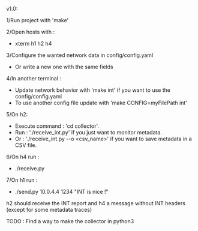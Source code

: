 v1.0:

1/Run project with 'make'

2/Open hosts with :
  - xterm h1 h2 h4

3/Configure the wanted network data in config/config.yaml
  - Or write a new one with the same fields

4/In another terminal :
  - Update network behavior with 'make int' if you want to use the config/config.yaml
  - To use another config file update with 'make CONFIG=myFilePath int'

5/On h2:
  - Execute command : 'cd collector'.
  - Run : './receive_int.py' if you just want to monitor metadata.
  - Or : './receive_int.py --o <csv_name>' if you want to save metadata in a CSV file.

6/On h4 run :
  - ./receive.py

7/On h1 run :
  - ./send.py 10.0.4.4 1234 "INT is nice !"

	
h2 should receive the INT report and h4 a message without INT headers (except for some metadata traces)

TODO : Find a way to make the collector in python3
